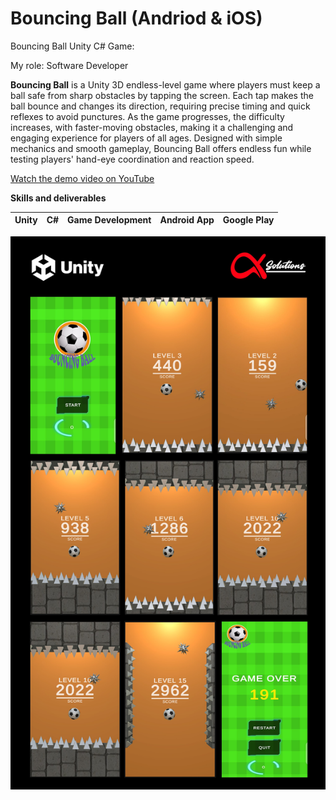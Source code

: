 # Bouncing Ball (Andriod & iOS)

  Bouncing Ball Unity C# Game: 

  My role: Software Developer

  **Bouncing Ball** is a Unity 3D endless-level game where players must keep a ball safe from sharp obstacles by tapping the screen. Each tap makes the ball bounce and changes its direction, requiring precise timing and quick reflexes to avoid punctures. As the game progresses, the difficulty increases, with faster-moving obstacles, making it a challenging and engaging experience for players of all ages. Designed with simple mechanics and smooth gameplay, Bouncing Ball offers endless fun while testing players' hand-eye coordination and reaction speed.

  [Watch the demo video on YouTube](https://www.youtube.com/shorts/jv7LpoQSQDU)

  **Skills and deliverables**

  | Unity | C# | Game Development | Android App | Google Play |
  |-------|----|------------------|-------------|-------------|  

  <img src="./images/bouncingBall.jpg" alt="bouncingBall"/>